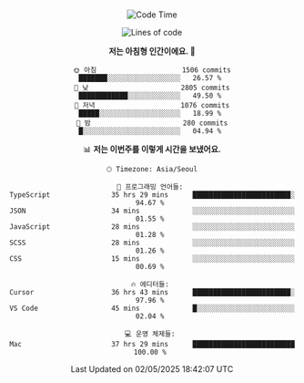 <div align="center">

<br />

 <!--START_SECTION:waka-->
![Code Time](http://img.shields.io/badge/Code%20Time-4%2C530%20hrs%2033%20mins-blue)

![Lines of code](https://img.shields.io/badge/%EC%A0%80%EB%8A%94%20%EC%97%AC%ED%83%9C%EA%B9%8C%EC%A7%80%20-3.3%20million%20%EC%A4%84%EC%9D%98%20%EC%BD%94%EB%93%9C%EB%A5%BC%20%EC%9E%91%EC%84%B1%ED%96%88%EC%96%B4%EC%9A%94.-blue)

**저는 아침형 인간이에요. 🐤** 

```text
🌞 아침                     1506 commits        ███████░░░░░░░░░░░░░░░░░░   26.57 % 
🌆 낮　                     2805 commits        ████████████░░░░░░░░░░░░░   49.50 % 
🌃 저녁                     1076 commits        █████░░░░░░░░░░░░░░░░░░░░   18.99 % 
🌙 밤　                     280 commits         █░░░░░░░░░░░░░░░░░░░░░░░░   04.94 % 
```


📊 **저는 이번주를 이렇게 시간을 보냈어요.** 

```text
🕑︎ Timezone: Asia/Seoul

💬 프로그래밍 언어들: 
TypeScript               35 hrs 29 mins      ████████████████████████░   94.67 % 
JSON                     34 mins             ░░░░░░░░░░░░░░░░░░░░░░░░░   01.55 % 
JavaScript               28 mins             ░░░░░░░░░░░░░░░░░░░░░░░░░   01.28 % 
SCSS                     28 mins             ░░░░░░░░░░░░░░░░░░░░░░░░░   01.26 % 
CSS                      15 mins             ░░░░░░░░░░░░░░░░░░░░░░░░░   00.69 % 

🔥 에디터들: 
Cursor                   36 hrs 43 mins      ████████████████████████░   97.96 % 
VS Code                  45 mins             █░░░░░░░░░░░░░░░░░░░░░░░░   02.04 % 

💻 운영 체제들: 
Mac                      37 hrs 29 mins      █████████████████████████   100.00 % 
```


 Last Updated on 02/05/2025 18:42:07 UTC
<!--END_SECTION:waka-->

</div>
